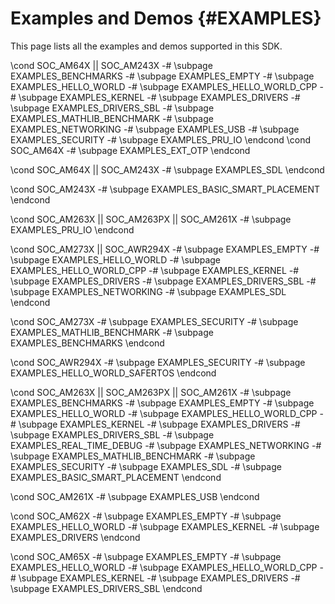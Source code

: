 #  Examples and Demos {#EXAMPLES}

This page lists all the examples and demos supported in this SDK.

\cond SOC_AM64X || SOC_AM243X
-# \subpage EXAMPLES_BENCHMARKS
-# \subpage EXAMPLES_EMPTY
-# \subpage EXAMPLES_HELLO_WORLD
-# \subpage EXAMPLES_HELLO_WORLD_CPP
-# \subpage EXAMPLES_KERNEL
-# \subpage EXAMPLES_DRIVERS
-# \subpage EXAMPLES_DRIVERS_SBL
-# \subpage EXAMPLES_MATHLIB_BENCHMARK
-# \subpage EXAMPLES_NETWORKING
-# \subpage EXAMPLES_USB
-# \subpage EXAMPLES_SECURITY
-# \subpage EXAMPLES_PRU_IO
\endcond
\cond SOC_AM64X
-# \subpage EXAMPLES_EXT_OTP
\endcond

\cond SOC_AM64X || SOC_AM243X
-# \subpage EXAMPLES_SDL
\endcond

\cond SOC_AM243X
-# \subpage EXAMPLES_BASIC_SMART_PLACEMENT
\endcond

\cond SOC_AM263X || SOC_AM263PX || SOC_AM261X
-# \subpage EXAMPLES_PRU_IO
\endcond

\cond SOC_AM273X || SOC_AWR294X
-# \subpage EXAMPLES_EMPTY
-# \subpage EXAMPLES_HELLO_WORLD
-# \subpage EXAMPLES_HELLO_WORLD_CPP
-# \subpage EXAMPLES_KERNEL
-# \subpage EXAMPLES_DRIVERS
-# \subpage EXAMPLES_DRIVERS_SBL
-# \subpage EXAMPLES_NETWORKING
-# \subpage EXAMPLES_SDL
\endcond

\cond SOC_AM273X
-# \subpage EXAMPLES_SECURITY
-# \subpage EXAMPLES_MATHLIB_BENCHMARK
-# \subpage EXAMPLES_BENCHMARKS
\endcond

\cond SOC_AWR294X
-# \subpage EXAMPLES_SECURITY
-# \subpage EXAMPLES_HELLO_WORLD_SAFERTOS
\endcond

\cond SOC_AM263X || SOC_AM263PX || SOC_AM261X
-# \subpage EXAMPLES_BENCHMARKS
-# \subpage EXAMPLES_EMPTY
-# \subpage EXAMPLES_HELLO_WORLD
-# \subpage EXAMPLES_HELLO_WORLD_CPP
-# \subpage EXAMPLES_KERNEL
-# \subpage EXAMPLES_DRIVERS
-# \subpage EXAMPLES_DRIVERS_SBL
-# \subpage EXAMPLES_REAL_TIME_DEBUG
-# \subpage EXAMPLES_NETWORKING
-# \subpage EXAMPLES_MATHLIB_BENCHMARK
-# \subpage EXAMPLES_SECURITY
-# \subpage EXAMPLES_SDL
-# \subpage EXAMPLES_BASIC_SMART_PLACEMENT
\endcond

\cond SOC_AM261X
-# \subpage EXAMPLES_USB
\endcond

\cond SOC_AM62X
-# \subpage EXAMPLES_EMPTY
-# \subpage EXAMPLES_HELLO_WORLD
-# \subpage EXAMPLES_KERNEL
-# \subpage EXAMPLES_DRIVERS
\endcond

\cond SOC_AM65X
-# \subpage EXAMPLES_EMPTY
-# \subpage EXAMPLES_HELLO_WORLD
-# \subpage EXAMPLES_HELLO_WORLD_CPP
-# \subpage EXAMPLES_KERNEL
-# \subpage EXAMPLES_DRIVERS
-# \subpage EXAMPLES_DRIVERS_SBL
\endcond